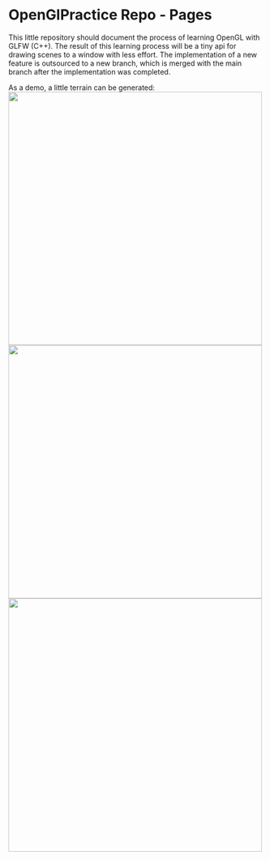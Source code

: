 # OpenGlPractice Repo - Pages

This little repository should document the process of learning OpenGL with GLFW (C++). The result of this learning process will be a tiny api for drawing scenes to a window with less effort.
The implementation of a new feature is outsourced to a new branch, which is merged with the main branch after the implementation was completed.

As a demo, a little terrain can be generated: <br>
<image src="https://i.imgur.com/yA5K2QJ.png" width=500 height=500> </image>
<image src="https://i.imgur.com/981LxRl.png" width=500 height=500> </image>
<image src="https://i.imgur.com/RLYbblf.png" width=500 height=500> </image>
